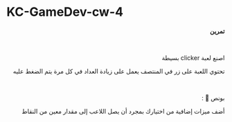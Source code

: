 # KC-GameDev-cw-4

<p dir="rtl">
<strong>تمرين</strong></p>

</br>
<p dir="rtl">
اصنع لعبة clicker بسيطة</p>


<p dir="rtl">
تحتوي اللعبة على زر في المنتصف يعمل على زيادة العداد في كل مرة يتم  الضغط عليه</p>


</br>


<p dir="rtl">
بونص 🌟 :</p>


<p dir="rtl">
أضف ميزات إضافية من اختيارك بمجرد أن يصل اللاعب إلى مقدار معين من النقاط</p>

